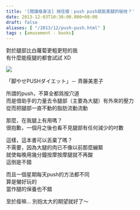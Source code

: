 ```yaml
---
title: '[閱讀瘦身法] 按住瘦：push push就能美腿的秘技？'
date: 2013-12-03T10:30:00.000+08:00
draft: false
aliases: [ "/2013/12/push-push.html" ]
tags : [amusement - books]
---
```


對於腿部比白蘿蔔更粗更短的我  
有什麼能瘦腿的都會試試 XD  

[![](https://3.bp.blogspot.com/-msT6b4xlc68/XCd2ZPJKsmI/AAAAAAAACtU/Hj53tsMvTJUuuj5jj01PDlgxtHkDvcZAACLcBGAs/s640/54.jpg)](https://3.bp.blogspot.com/-msT6b4xlc68/XCd2ZPJKsmI/AAAAAAAACtU/Hj53tsMvTJUuuj5jj01PDlgxtHkDvcZAACLcBGAs/s1600/54.jpg)

「脚やせPUSHダイエット」－ 斉藤美恵子  
  
所謂的push，不算全都爲按穴道  
而是借助手的力量去令腿部（主要為大腿）有外來的壓力  
從而把腿部一直不動的脂肪流動流動  
  
那麼，在我腿上有用嗎？  
很抱歉，一個月之後也看不見腿部有任何減少的吋數  
  
這樣，這本書可以丟棄了嗎？  
不需要，因為大腿的肉已不像以前那麼繃緊  
就使每晚用幾分鐘按摩按摩腿就不再酸  
這倒是不錯  
  
而且一個星期每天push的方法都不同  
算是蠻好玩的  
當作腿的保養也不錯  
  
至於瘦嘛... 別抱太大的期望就好了～